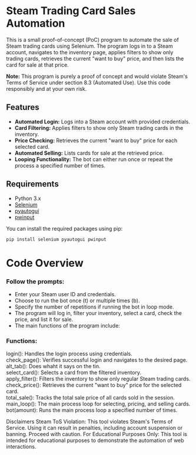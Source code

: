 # Steam Trading Card Sales Automation

This is a small proof-of-concept (PoC) program to automate the sale of Steam trading cards using Selenium. The program logs in to a Steam account, navigates to the inventory page, applies filters to show only trading cards, retrieves the current "want to buy" price, and then lists the card for sale at that price. 

**Note:** This program is purely a proof of concept and would violate Steam's Terms of Service under section 8.3 (Automated Use). Use this code responsibly and at your own risk.

## Features

- **Automated Login:** Logs into a Steam account with provided credentials.
- **Card Filtering:** Applies filters to show only Steam trading cards in the inventory.
- **Price Checking:** Retrieves the current "want to buy" price for each selected card.
- **Automated Selling:** Lists cards for sale at the retrieved price.
- **Looping Functionality:** The bot can either run once or repeat the process a specified number of times.

## Requirements

- Python 3.x
- [Selenium](https://pypi.org/project/selenium/)
- [pyautogui](https://pypi.org/project/PyAutoGUI/)
- [pwinput](https://pypi.org/project/pwinput/)

You can install the required packages using pip:

```bash
pip install selenium pyautogui pwinput
```
# Code Overview

### Follow the prompts:

- Enter your Steam user ID and credentials.
- Choose to run the bot once (t) or multiple times (b).
- Specify the number of repetitions if running the bot in loop mode.
- The program will log in, filter your inventory, select a card, check the price, and list it for sale.
- The main functions of the program include:

### Functions:
login(): Handles the login process using credentials.  
check_page(): Verifies successful login and navigates to the desired page.  
alt_tab(): Does whaht it says on the tin.  
select_card(): Selects a card from the filtered inventory.  
apply_filter(): Filters the inventory to show only regular Steam trading cards.  
check_price(): Retrieves the current "want to buy" price for the selected card.  
total_sale(): Tracks the total sale price of all cards sold in the session.  
main_loop(): The main process loop for selecting, pricing, and selling cards.  
bot(amount): Runs the main process loop a specified number of times.  

Disclaimers
Steam ToS Violation: This tool violates Steam's Terms of Service. Using it can result in penalties, including account suspension or banning. Proceed with caution.
For Educational Purposes Only: This tool is intended for educational purposes to demonstrate the automation of web interactions.
